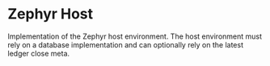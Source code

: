 # Zephyr Host

Implementation of the Zephyr host environment. The host environment must rely
on a database implementation and can optionally rely on the latest ledger
close meta.

